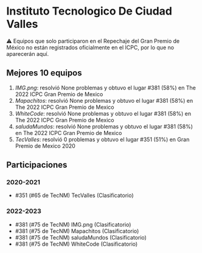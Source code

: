 # Instituto Tecnologico De Ciudad Valles

:warning: Equipos que solo participaron en el Repechaje del Gran Premio de México no están registrados oficialmente en el ICPC, por lo que no aparecerán aquí.

## Mejores 10 equipos

1. _IMG.png_: resolvió None problemas y obtuvo el lugar #381 (58%) en The 2022 ICPC Gran Premio de Mexico
1. _Mapachitos_: resolvió None problemas y obtuvo el lugar #381 (58%) en The 2022 ICPC Gran Premio de Mexico
1. _WhiteCode_: resolvió None problemas y obtuvo el lugar #381 (58%) en The 2022 ICPC Gran Premio de Mexico
1. _saludaMundos_: resolvió None problemas y obtuvo el lugar #381 (58%) en The 2022 ICPC Gran Premio de Mexico
1. _TecValles_: resolvió 0 problemas y obtuvo el lugar #351 (51%) en Gran Premio de Mexico 2020

## Participaciones

### 2020-2021

- #351 (#65 de TecNM) TecValles (Clasificatorio)

### 2022-2023

- #381 (#75 de TecNM) IMG.png (Clasificatorio)
- #381 (#75 de TecNM) Mapachitos (Clasificatorio)
- #381 (#75 de TecNM) saludaMundos (Clasificatorio)
- #381 (#75 de TecNM) WhiteCode (Clasificatorio)



